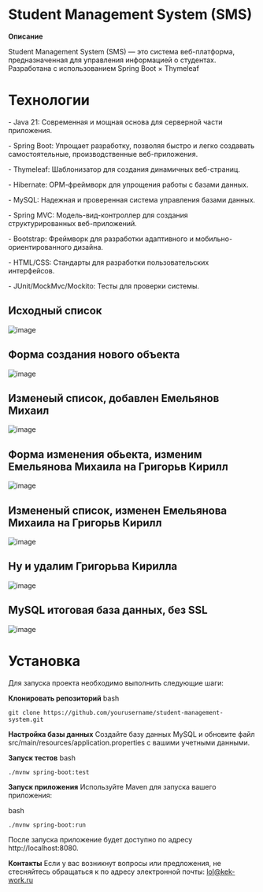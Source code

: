 
<h1>Student Management System (SMS)</h1>

**Описание**
<p>Student Management System (SMS) — это система веб-платформа, предназначенная для управления информацией о студентах. Разработана с использованием Spring Boot &times; Thymeleaf</p>

<h1>Технологии</h1>
<p>- Java 21: Современная и мощная основа для серверной части приложения.</p>
<p>- Spring Boot: Упрощает разработку, позволяя быстро и легко создавать самостоятельные, производственные веб-приложения.</p>
<p>- Thymeleaf: Шаблонизатор для создания динамичных веб-страниц.</p>
<p>- Hibernate: ОРМ-фреймворк для упрощения работы с базами данных.</p>
<p>- MySQL: Надежная и проверенная система управления базами данных.</p>
<p>- Spring MVC: Модель-вид-контроллер для создания структурированных веб-приложений.</p>
<p>- Bootstrap: Фреймворк для разработки адаптивного и мобильно-ориентированного дизайна.</p>
<p>- HTML/CSS: Стандарты для разработки пользовательских интерфейсов.</p>
<p>- JUnit/MockMvc/Mockito: Тесты для проверки системы.</p>

<h2>Исходный список</h2>

![image](https://github.com/DANTECK-dev/Student-Management-Sysem/assets/62847375/bef75580-9234-479a-a378-01f81a1397a4)
<h2>Форма создания нового объекта</h2>

![image](https://github.com/DANTECK-dev/Student-Management-Sysem/assets/62847375/63889876-f02d-462b-b7e7-3d51621c39be)
<h2>Изменеый список, добавлен Емельянов Михаил</h2>

![image](https://github.com/DANTECK-dev/Student-Management-Sysem/assets/62847375/5379a5c1-0ba0-4687-8404-ae8f9213ed69)
<h2>Форма изменения обьекта, изменим Емельянова Михаила на Григорьв Кирилл</h2>

![image](https://github.com/DANTECK-dev/Student-Management-Sysem/assets/62847375/8233b88c-5317-4962-a3ea-1ec52918bc7c)
<h2>Измененый список, изменен Емельянова Михаила на Григорьв Кирилл</h2>

![image](https://github.com/DANTECK-dev/Student-Management-Sysem/assets/62847375/75e33672-549e-4d57-8b1c-6964cc48225d)
<h2>Ну и удалим Григорьва Кирилла</h2>

![image](https://github.com/DANTECK-dev/Student-Management-Sysem/assets/62847375/975a8c95-3638-40df-be61-573aec49e075)
<h2>MySQL итоговая база данных, без SSL</h2>

![image](https://github.com/DANTECK-dev/Student-Management-Sysem/assets/62847375/a50b61e6-11bc-450a-a35a-cc4dcc064b86)


<h1>Установка</h1>

Для запуска проекта необходимо выполнить следующие шаги:

**Клонировать репозиторий**
bash
```
git clone https://github.com/yourusername/student-management-system.git
```
**Настройка базы данных**
Создайте базу данных MySQL и обновите файл src/main/resources/application.properties с вашими учетными данными.

**Запуск тестов**
bash
```
./mvnw spring-boot:test
```

**Запуск приложения**
Используйте Maven для запуска вашего приложения:

bash
```
./mvnw spring-boot:run
```
После запуска приложение будет доступно по адресу http://localhost:8080.

**Контакты**
Если у вас возникнут вопросы или предложения, не стесняйтесь обращаться к  по адресу электронной почты: lol@kek-work.ru

